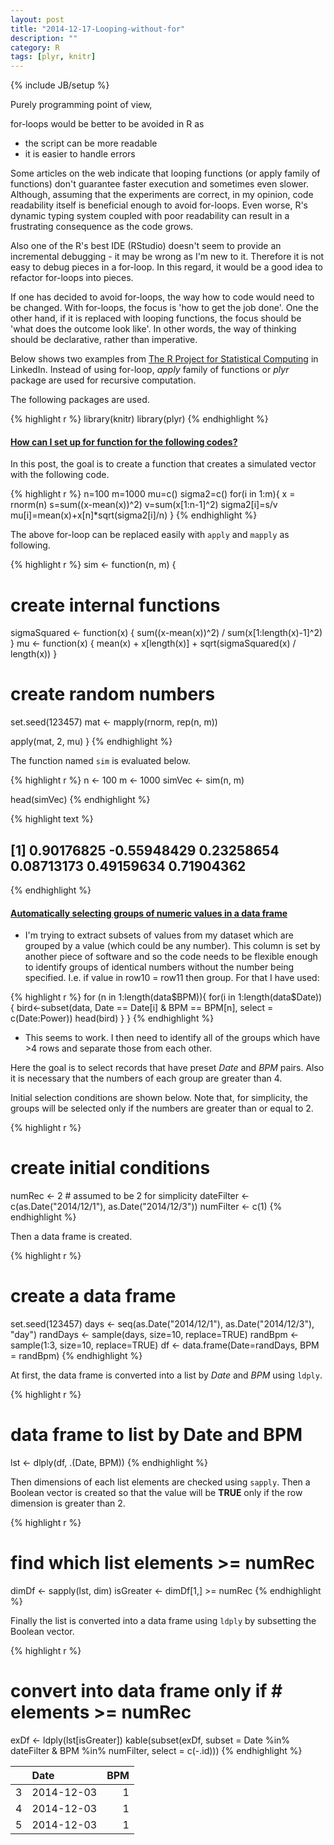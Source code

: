 ```yaml
---
layout: post
title: "2014-12-17-Looping-without-for"
description: ""
category: R
tags: [plyr, knitr]
---
```

{% include JB/setup %}

Purely programming point of view, 

for-loops would be better to be avoided in R as 
- the script can be more readable 
- it is easier to handle errors 

Some articles on the web indicate that looping functions (or apply family of functions) don't guarantee faster execution and sometimes even slower. Although, assuming that the experiments are correct, in my opinion, code readability itself is beneficial enough to avoid for-loops. Even worse, R's dynamic typing system coupled with poor readability can result in a frustrating consequence as the code grows. 

Also one of the R's best IDE (RStudio) doesn't seem to provide an incremental debugging - it may be wrong as I'm new to it. Therefore it is not easy to debug pieces in a for-loop. In this regard, it would be a good idea to refactor for-loops into pieces. 

If one has decided to avoid for-loops, the way how to code would need to be changed. With for-loops, the focus is 'how to get the job done'. One the other hand, if it is replaced with looping functions, the focus should be 'what does the outcome look like'. In other words, the way of thinking should be declarative, rather than imperative.

Below shows two examples from [The R Project for Statistical Computing](http://www.linkedin.com/groups/R-Project-Statistical-Computing-77616?home=&gid=77616&trk=anet_ug_hm) in LinkedIn. Instead of using for-loop, _apply_ family of functions or _plyr_ package are used for recursive computation.

The following packages are used.


{% highlight r %}
library(knitr)
library(plyr)
{% endhighlight %}

#### [How can I set up for function for the following codes?](http://www.linkedin.com/groups/How-can-I-set-up-77616.S.5944557854001238016?trk=groups_search_item_list-0-b-ttl&goback=%2Egna_77616)

In this post, the goal is to create a function that creates a simulated vector with the following code.


{% highlight r %}
n=100
m=1000
mu=c()
sigma2=c()
for(i in 1:m){
  x = rnorm(n)
  s=sum((x-mean(x))^2)
  v=sum(x[1:n-1]^2)
  sigma2[i]=s/v
  mu[i]=mean(x)+x[n]*sqrt(sigma2[i]/n) 
}
{% endhighlight %}

The above for-loop can be replaced easily with `apply` and `mapply` as following.


{% highlight r %}
sim <- function(n, m) {
  # create internal functions
  sigmaSquared <- function(x) {
    sum((x-mean(x))^2) / sum(x[1:length(x)-1]^2)
  }
  mu <- function(x) {
    mean(x) + x[length(x)] + sqrt(sigmaSquared(x) / length(x))
  }
  
  # create random numbers
  set.seed(123457)
  mat <- mapply(rnorm, rep(n, m))
  
  apply(mat, 2, mu)
}
{% endhighlight %}

The function named `sim` is evaluated below.


{% highlight r %}
n <- 100
m <- 1000
simVec <- sim(n, m)

head(simVec)
{% endhighlight %}



{% highlight text %}
## [1]  0.90176825 -0.55948429  0.23258654  0.08713173  0.49159634  0.71904362
{% endhighlight %}

#### [Automatically selecting groups of numeric values in a data frame](http://www.linkedin.com/groups/Automatically-selecting-groups-numeric-values-77616.S.5950288359975899139?trk=groups_followed_item_list-0-b-ttl)

* I'm trying to extract subsets of values from my dataset which are grouped by a value (which could be any number). This column is set by another piece of software and so the code needs to be flexible enough to identify groups of identical numbers without the number being specified. I.e. if value in row10 = row11 then group. For that I have used:


{% highlight r %}
for (n in 1:length(data$BPM)){
  for(i in 1:length(data$Date)){
    bird<-subset(data, Date == Date[i] & BPM == BPM[n], select = c(Date:Power))
    head(bird)
  }
}
{% endhighlight %}

* This seems to work. I then need to identify all of the groups which have >4 rows and separate those from each other.

Here the goal is to select records that have preset _Date_ and _BPM_ pairs. Also it is necessary that the numbers of each group are greater than 4.

Initial selection conditions are shown below. Note that, for simplicity, the groups will be selected only if the numbers are greater than or equal to 2.


{% highlight r %}
# create initial conditions
numRec <- 2 # assumed to be 2 for simplicity
dateFilter <- c(as.Date("2014/12/1"), as.Date("2014/12/3"))
numFilter <- c(1)
{% endhighlight %}

Then a data frame is created.


{% highlight r %}
# create a data frame
set.seed(123457) 
days <- seq(as.Date("2014/12/1"), as.Date("2014/12/3"), "day") 
randDays <- sample(days, size=10, replace=TRUE) 
randBpm <- sample(1:3, size=10, replace=TRUE) 
df <- data.frame(Date=randDays, BPM = randBpm) 
{% endhighlight %}

At first, the data frame is converted into a list by _Date_ and _BPM_ using `ldply`.


{% highlight r %}
# data frame to list by Date and BPM
lst <- dlply(df, .(Date, BPM))
{% endhighlight %}

Then dimensions of each list elements are checked using `sapply`. Then a Boolean vector is created so that the value will be **TRUE** only if the row dimension is greater than 2.


{% highlight r %}
# find which list elements >= numRec
dimDf <- sapply(lst, dim)
isGreater <- dimDf[1,] >= numRec
{% endhighlight %}

Finally the list is converted into a data frame using `ldply` by subsetting the Boolean vector.


{% highlight r %}
# convert into data frame only if # elements >= numRec
exDf <- ldply(lst[isGreater])
kable(subset(exDf, subset = Date %in% dateFilter & BPM %in% numFilter, select = c(-.id)))
{% endhighlight %}



|   |Date       | BPM|
|:--|:----------|---:|
|3  |2014-12-03 |   1|
|4  |2014-12-03 |   1|
|5  |2014-12-03 |   1|
